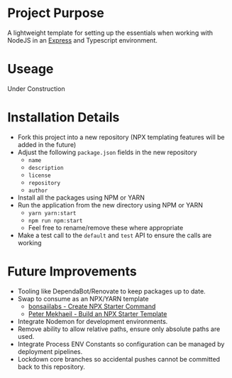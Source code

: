 # Project Purpose

A lightweight template for setting up the essentials when working with NodeJS in an [Express](https://www.npmjs.com/package/express) and Typescript environment.

# Useage

Under Construction

# Installation Details

- Fork this project into a new repository (NPX templating features will be added in the future)
- Adjust the following `package.json` fields in the new repository
    - `name`
    - `description`
    - `license`
    - `repository`
    - `author`
- Install all the packages using NPM or YARN
- Run the application from the new directory using NPM or YARN
    - `yarn yarn:start`
    - `npm run npm:start`
    - Feel free to rename/remove these where appropriate
- Make a test call to the `default` and `test` API to ensure the calls are working

# Future Improvements

- Tooling like DependaBot/Renovate to keep packages up to date.
- Swap to consume as an NPX/YARN template
    - [bonsaiilabs - Create NPX Starter Command](https://bonsaiilabs.com/create-npx-starter-command/)
    - [Peter Mekhaeil - Build an NPX Starter Template](https://petermekhaeil.com/how-to-build-an-npx-starter-template/)
- Integrate Nodemon for development environments.
- Remove ability to allow relative paths, ensure only absolute paths are used.
- Integrate Process ENV Constants so configuration can be managed by deployment pipelines.
- Lockdown core branches so accidental pushes cannot be committed back to this repository.
